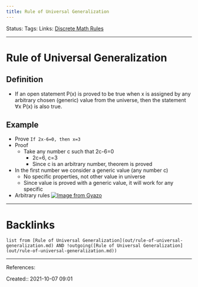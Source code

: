 ```yaml
---
title: Rule of Universal Generalization
---
```

Status: 
Tags: 
Links: [Discrete Math Rules](out/discrete-math-rules.md)
___
# Rule of Universal Generalization
## Definition
- If an open statement P(x) is proved to be true when x is assigned by any arbitrary chosen (generic) value from the universe, then the statement ∀x P(x) is also true.
## Example
- Prove `If 2x-6=0, then x=3`
- Proof
	- Take any number c such that 2c-6=0
		- 2c=6, c=3
		- Since c is an arbitrary number, theorem is proved
- In the first number we consider a generic value (any number c)
	- No specific properties, not other value in universe
	- Since value is proved with a generic value, it will work for any specific
- Arbitrary rules
[![Image from Gyazo](https://i.gyazo.com/23dab9e57fe912089ef91c83ac06ac81.png)](https://gyazo.com/23dab9e57fe912089ef91c83ac06ac81)
___
# Backlinks
```dataview
list from [Rule of Universal Generalization](out/rule-of-universal-generalization.md) AND !outgoing([Rule of Universal Generalization](out/rule-of-universal-generalization.md))
```
___
References:

Created:: 2021-10-07 09:01
